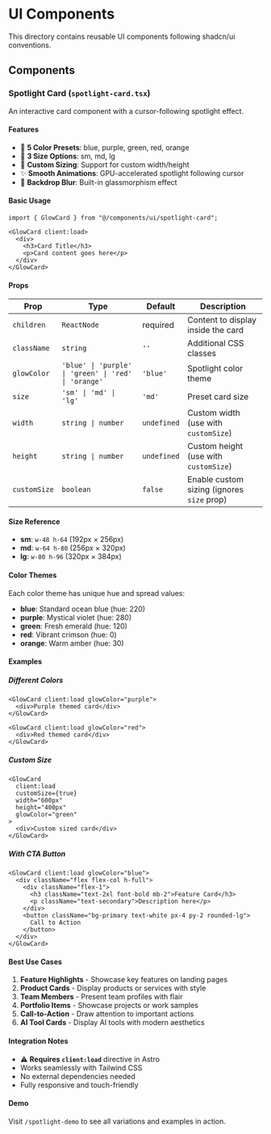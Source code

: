 # UI Components

This directory contains reusable UI components following shadcn/ui conventions.

## Components

### Spotlight Card (`spotlight-card.tsx`)

An interactive card component with a cursor-following spotlight effect.

#### Features
- 🎨 **5 Color Presets**: blue, purple, green, red, orange
- 📏 **3 Size Options**: sm, md, lg
- 🔧 **Custom Sizing**: Support for custom width/height
- ✨ **Smooth Animations**: GPU-accelerated spotlight following cursor
- 🎯 **Backdrop Blur**: Built-in glassmorphism effect

#### Basic Usage

```tsx
import { GlowCard } from "@/components/ui/spotlight-card";

<GlowCard client:load>
  <div>
    <h3>Card Title</h3>
    <p>Card content goes here</p>
  </div>
</GlowCard>
```

#### Props

| Prop | Type | Default | Description |
|------|------|---------|-------------|
| `children` | `ReactNode` | required | Content to display inside the card |
| `className` | `string` | `''` | Additional CSS classes |
| `glowColor` | `'blue' \| 'purple' \| 'green' \| 'red' \| 'orange'` | `'blue'` | Spotlight color theme |
| `size` | `'sm' \| 'md' \| 'lg'` | `'md'` | Preset card size |
| `width` | `string \| number` | `undefined` | Custom width (use with `customSize`) |
| `height` | `string \| number` | `undefined` | Custom height (use with `customSize`) |
| `customSize` | `boolean` | `false` | Enable custom sizing (ignores `size` prop) |

#### Size Reference

- **sm**: `w-48 h-64` (192px × 256px)
- **md**: `w-64 h-80` (256px × 320px)
- **lg**: `w-80 h-96` (320px × 384px)

#### Color Themes

Each color theme has unique hue and spread values:

- **blue**: Standard ocean blue (hue: 220)
- **purple**: Mystical violet (hue: 280)
- **green**: Fresh emerald (hue: 120)
- **red**: Vibrant crimson (hue: 0)
- **orange**: Warm amber (hue: 30)

#### Examples

##### Different Colors
```tsx
<GlowCard client:load glowColor="purple">
  <div>Purple themed card</div>
</GlowCard>

<GlowCard client:load glowColor="red">
  <div>Red themed card</div>
</GlowCard>
```

##### Custom Size
```tsx
<GlowCard 
  client:load 
  customSize={true} 
  width="600px" 
  height="400px"
  glowColor="green"
>
  <div>Custom sized card</div>
</GlowCard>
```

##### With CTA Button
```tsx
<GlowCard client:load glowColor="blue">
  <div className="flex flex-col h-full">
    <div className="flex-1">
      <h3 className="text-2xl font-bold mb-2">Feature Card</h3>
      <p className="text-secondary">Description here</p>
    </div>
    <button className="bg-primary text-white px-4 py-2 rounded-lg">
      Call to Action
    </button>
  </div>
</GlowCard>
```

#### Best Use Cases

1. **Feature Highlights** - Showcase key features on landing pages
2. **Product Cards** - Display products or services with style
3. **Team Members** - Present team profiles with flair
4. **Portfolio Items** - Showcase projects or work samples
5. **Call-to-Action** - Draw attention to important actions
6. **AI Tool Cards** - Display AI tools with modern aesthetics

#### Integration Notes

- ⚠️ **Requires `client:load`** directive in Astro
- Works seamlessly with Tailwind CSS
- No external dependencies needed
- Fully responsive and touch-friendly

#### Demo

Visit `/spotlight-demo` to see all variations and examples in action.

